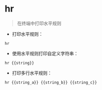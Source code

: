 # hr

> 在终端中打印水平规则

- 打印水平规则：

`hr`

- 使用水平规则打印自定义字符串：

`hr {{string}}`

- 打印多行水平规则：

`hr {{string_a}} {{string_b}} {{string_c}}`

[#]: contributors: ([jim.大团结])